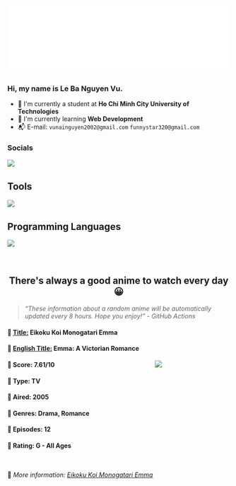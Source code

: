 
<img src="svg/nai.svg" />

<br />

<h3>Hi, my name is <strong>Le Ba Nguyen Vu</strong>.</h3>

- 🏫 I'm currently a student at **Ho Chi Minh City University of Technologies**
- 👀 I'm currently learning **Web Development**
- 📬 E-mail: `vunainguyen2002@gmail.com` `funnystar320@gmail.com`


<h3>Socials</h3>
<a target="_blank" href="https://instagram.com/vu.le1352"><img src="https://img.shields.io/badge/Instagram-%23E4405F.svg?style=for-the-badge&logo=Instagram&logoColor=white" /></a>

<p>
  <h2>Tools</h2>
  <a href="https://skillicons.dev">
    <img src="https://skillicons.dev/icons?i=git,dotnet,mongodb,express,react,nodejs,bootstrap,tailwind,laravel,docker&theme=dark" />
  </a>

  <br />

  <h2>Programming Languages</h2>

  <a href="https://skillicons.dev">
    <img src="https://skillicons.dev/icons?i=javascript,typescript,html,css,cs,php&theme=dark" />
  </a>
</p>

<br />

<h2 align="center">There's always a good anime to watch every day 😀</h2>

<blockquote>
<i>
<q>These information about a random anime will be automatically updated every 8 hours. Hope you enjoy!</q> - GitHub Actions
</i>
</blockquote>

<h4>
  <strong>🥭 <u>Title:</u></strong> Eikoku Koi Monogatari Emma
</h4>

<h4>🌿 <u>English Title:</u> Emma: A Victorian Romance</h4>

<img align="right" width="170" src=https://cdn.myanimelist.net/images/anime/5/80117.jpg />

<h4>🌱 Score: 7.61/10</h4>

<h4>🌲 Type: TV</h4>

<h4>🌴 Aired: 2005</h4>

<h4>🌵 Genres: Drama, Romance</h4>

<h4>🥑 Episodes: 12</h4>

<h4>🍏 Rating: G - All Ages</h4>

<br />

🍂 *More information: [Eikoku Koi Monogatari Emma](https://myanimelist.net/anime/345/Eikoku_Koi_Monogatari_Emma)*
    